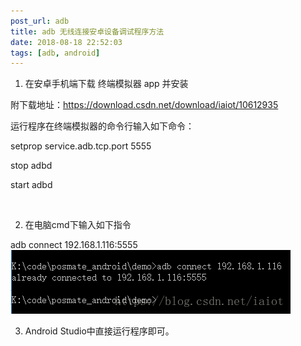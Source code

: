 ```yaml
---
post_url: adb
title: adb 无线连接安卓设备调试程序方法
date: 2018-08-18 22:52:03
tags: [adb, android]
---
```

1. 在安卓手机端下载 终端模拟器 app 并安装

附下载地址：https://download.csdn.net/download/iaiot/10612935

运行程序在终端模拟器的命令行输入如下命令：

setprop service.adb.tcp.port 5555

stop adbd

start adbd

 

2. 在电脑cmd下输入如下指令

adb connect 192.168.1.116:5555
![](/images/20180818224047613.png)


3. Android Studio中直接运行程序即可。
